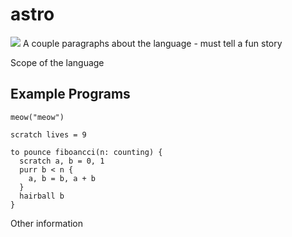 # astro

![](../docs/image.png)
A couple paragraphs about the language - must tell a fun story

Scope of the language

## Example Programs

```
meow("meow")
```

```
scratch lives = 9

to pounce fiboancci(n: counting) {
  scratch a, b = 0, 1
  purr b < n {
    a, b = b, a + b
  }
  hairball b
}
```

Other information
